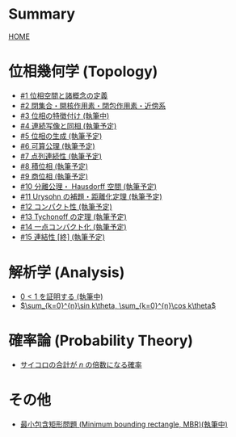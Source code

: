 # Summary

[HOME](index.md)

# 位相幾何学 (Topology)
- [#1 位相空間と諸概念の定義](topology/topology1.md)
- [#2 閉集合・開核作用素・閉包作用素・近傍系](topology/topology2.md)
- [#3 位相の特徴付け (執筆中)](topology/topology3.md)
- [#4 連続写像と同相 (執筆予定)]()
- [#5 位相の生成 (執筆予定)]()
- [#6 可算公理 (執筆予定)]()
- [#7 点列連続性 (執筆予定)]()
- [#8 積位相 (執筆予定)]()
- [#9 商位相 (執筆予定)]()
- [#10 分離公理・ Hausdorff 空間 (執筆予定)]()
- [#11 Urysohn の補題・距離化定理 (執筆予定)]()
- [#12 コンパクト性 (執筆予定)]()
- [#13 Tychonoff の定理 (執筆予定)]()
- [#14 一点コンパクト化 (執筆予定)]()
- [#15 連結性 [終] (執筆予定)]()

# 解析学 (Analysis)

- [$0<1$ を証明する (執筆中)]()
- [$\sum_{k=0}^{n}\sin k\theta, \sum_{k=0}^{n}\cos k\theta$](analysis/sum_sin_cos.md)

# 確率論 (Probability Theory)

- [サイコロの合計が $n$ の倍数になる確率](probability/dice.md)

# その他
- [最小包含矩形問題 (Minimum bounding rectangle, MBR)(執筆中)](other/mbr.md)